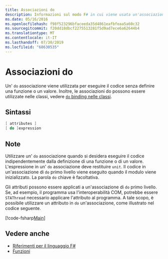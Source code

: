 ```yaml
---
title: Associazioni do
description: Informazioni sul modo F# in cui viene usata un'associazione ' do ' per eseguire il codice senza definire una funzione o un valore.
ms.date: 05/16/2016
ms.openlocfilehash: f98f523296bfaceeda35d4861eafbfeaa5a60c32
ms.sourcegitcommit: f20dd18dbcf2275513281f5d9ad7ece6a62644b4
ms.translationtype: MT
ms.contentlocale: it-IT
ms.lasthandoff: 07/30/2019
ms.locfileid: "68630535"
---
```

# <a name="do-bindings"></a>Associazioni do

Un' `do` associazione viene utilizzata per eseguire il codice senza definire una funzione o un valore. Inoltre, le associazioni do possono essere utilizzate nelle classi, vedere [ `do` binding nelle classi](../members/do-bindings-in-classes.md).

## <a name="syntax"></a>Sintassi

```fsharp
[ attributes ]
[ do ]expression
```

## <a name="remarks"></a>Note

Utilizzare un' `do` associazione quando si desidera eseguire il codice indipendentemente dalla definizione di una funzione o di un valore. L'espressione in un' `do` associazione deve restituire `unit`. Il codice in un'associazione di `do` primo livello viene eseguito quando il modulo viene inizializzato. La parola `do` chiave è facoltativa.

Gli attributi possono essere applicati a un'associazione di `do` primo livello. Se, ad esempio, il programma usa l'interoperabilità COM, potrebbe essere `STAThread` necessario applicare l'attributo al programma. A tale scopo, è possibile utilizzare un attributo in `do` un'associazione, come illustrato nel codice seguente.

[!code-fsharp[Main](~/samples/snippets/fsharp/lang-ref-1/snippet201.fs)]

## <a name="see-also"></a>Vedere anche

- [Riferimenti per il linguaggio F#](../index.md)
- [Funzioni](index.md)
